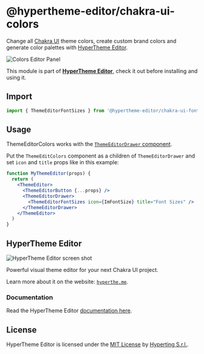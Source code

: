 # @hypertheme-editor/chakra-ui-colors

Change all [Chakra UI](https://chakra-ui.com/) theme colors, create custom brand colors and generate color palettes with [HyperTheme Editor](#hypertheme-editor).

![Colors Editor Panel](http://localhost:3000/images/documentation/colors-editor-screen.png)

This module is part of **[HyperTheme Editor](#hypertheme-editor)**, check it out before installing and using it.

## Import

```jsx
import { ThemeEditorFontSizes } from '@hypertheme-editor/chakra-ui-font-sizes'
```

## Usage

ThemeEditorColors works with the [`ThemeEditorDrawer` component](https://hyperthe.me/documentation/components/ThemeEditorDrawer).

Put the `ThemeEditColors` component as a children of `ThemeEditorDrawer` and set `icon` and `title` props like in this example:

```jsx live=true
function MyThemeEditor(props) {
  return (
    <ThemeEditor>
      <ThemeEditorButton {...props} />
      <ThemeEditorDrawer>
        <ThemeEditorFontSizes icon={ImFontSize} title="Font Sizes" />
      </ThemeEditorDrawer>
    </ThemeEditor>
  )
}
```

## HyperTheme Editor

![HyperTheme Editor screen shot](https://www.hyperthe.me/images/social-banner.jpg)

Powerful visual theme editor for your next Chakra UI project.

Learn more about it on the website: [`hyperthe.me`](https://hyperthe.me).

### Documentation

Read the HyperTheme Editor [documentation here](https://hyperthe.me/documentation).

## License

HyperTheme Editor is licensed under the [MIT License](https://github.com/Hyperting/hypertheme-editor/blob/main/LICENSE) by [Hyperting S.r.l.](https://hyperting.com).
